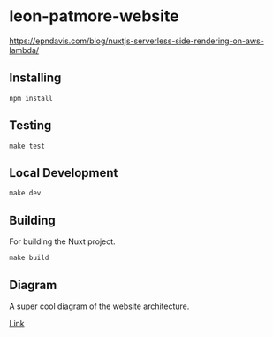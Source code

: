 # leon-patmore-website

https://epndavis.com/blog/nuxtjs-serverless-side-rendering-on-aws-lambda/

## Installing

`npm install`

## Testing

`make test`

## Local Development

`make dev`

## Building

For building the Nuxt project.

`make build`

## Diagram

A super cool diagram of the website architecture.

[Link](./diagram)
